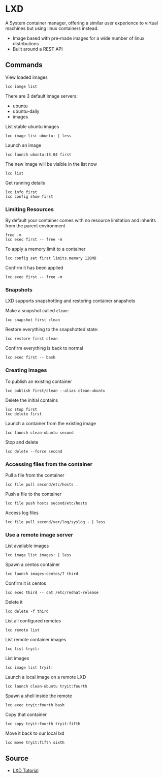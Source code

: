 # LXD

A System container manager, offering a similar user experience to virtual machines but using linux containers instead.

* Image based with pre-made images for a wide number of linux distributions
* Built around a REST API

## Commands

View loaded images

    lxc iamge list

There are 3 default image servers:

* ubuntu
* ubuntu-daily
* images

List stable ubuntu images

    lxc image list ubuntu: | less

Launch an image

    lxc launch ubuntu:18.04 first

The new image will be visible in the list now

    lxc list

Get running details

    lxc info first
    lxc config show first

### Limiting Resources

By default your container comes with no resource limitation and inherits from the parent environment

    free -m
    lxc exec first -- free -m

To apply a memory limit to a container

    lxc config set first limits.memory 128MB

Confirm it has been applied

    lxc exec first -- free -m

### Snapshots

LXD supports snapshotting and restoring container snapshots

Make a snapshot called `clean`:

    lxc snapshot first clean

Restore everything to the snapshotted state:

    lxc restore first clean

Confirm everything is back to normal

    lxc exec first -- bash

### Creating Images

To publish an existing container

    lxc publish first/clean --alias clean-ubuntu

Delete the initial contains

    lxc stop first
    lxc delete first

Launch a container from the existing image

    lxc launch clean-ubuntu second

Stop and delete

    lxc delete --force second

### Accessing files from the container

Pull a file from the container

    lxc file pull second/etc/hosts .

Push a file to the container

    lxc file push hosts second/etc/hosts

Access log files

    lxc file pull second/var/log/syslog - | less

### Use a remote image server

List available images

    lxc image list images: | less

Spawn a centos container

    lxc launch images:centos/7 third

Confirm it is centos

    lxc exec third -- cat /etc/redhat-release

Delete it

    lxc delete -f third

List all configured remotes

    lxc remote list

List remote container images

    lxc list tryit:

List images

    lxc image list tryit:

Launch a local image on a remote LXD

    lxc launch clean-ubuntu tryit:fourth

Spawn a shell inside the remote

    lxc exec tryit:fourth bash

Copy that container

    lxc copy tryit:fourth tryit:fifth

Move it back to our local lxd

    lxc move tryit:fifth sixth


## Source

* [LXD Tutorial](https://linuxcontainers.org/lxd/try-it/?id=308fdf4e-1c85-4918-9064-e119cc3b62c5#first-container)

